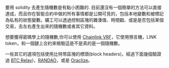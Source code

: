 要用 solidity 去產生隨機數是有點小困難的. 目前還沒有一個簡單的方法可以直接達成，而且你在智能合約中做的所有事情都是公開可見的，包括本地變數和被標記為私有的狀態變數。礦工可以透過控制區塊的雜湊值、時間戳、或是是否包括某個交易，去左右產生出來的隨機數或者其它資料。

想要獲得密碼學上的隨機數,你可以使用 [Chainlink VRF](https://docs.chain.link/docs/get-a-random-number)，它使用預言機，LINK token，和一個鏈上合約來檢驗這是不是真的是一個隨機數。

一些其它的選項包括使用比特幣區塊的標頭(block headers)，經過下面幾個驗證過 [BTC Relay](http://btcrelay.org))，[RANDAO](https://github.com/randao/randao)，或是 [Oraclize](http://www.oraclize.it/)。


